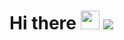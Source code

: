 <h1>Hi there <img src="https://c.tenor.com/Wx9IEmZZXSoAAAAi/hi.gif" width="30px>, I am Mostafa.</h1>
![GitHub User's stars](https://img.shields.io/github/stars/mossykazemi?style=social)
---
<p align="center">
 <a href="https://www.linkedin.com/in/mostafa-kazemi/" target="_blank">
  <img src="https://img.icons8.com/fluent/48/000000/linkedin.png" />
 </a>
  
<!--
**mossykazemi/mossykazemi** is a ✨ _special_ ✨ repository because its `README.md` (this file) appears on your GitHub profile.

Here are some ideas to get you started:

- 🔭 I’m currently working on ...
- 🌱 I’m currently learning ...
- 👯 I’m looking to collaborate on ...
- 🤔 I’m looking for help with ...
- 💬 Ask me about ...
- 📫 How to reach me: ...
- 😄 Pronouns: ...
- ⚡ Fun fact: ...
-->
